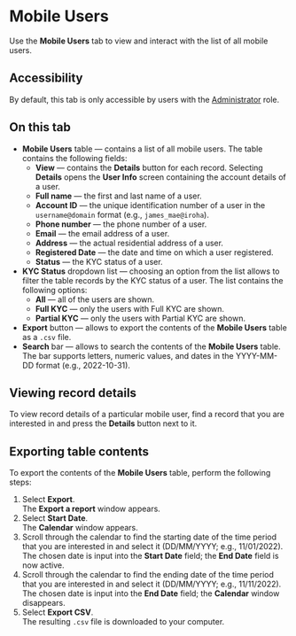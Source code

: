 # Mobile Users

Use the **Mobile Users** tab to view and interact with the list of all mobile users.

## Accessibility

By default, this tab is only accessible by users with the [Administrator](../roles.md#administrator) role.

## On this tab

- **Mobile Users** table — contains a list of all mobile users. The table contains the following fields:
  - **View** — contains the **Details** button for each record. Selecting **Details** opens the **User Info** screen containing the account details of a user.
  - **Full name** — the first and last name of a user.
  - **Account ID** — the unique identification number of a user in the `username@domain` format (e.g., `james_mae@iroha`).
  - **Phone number** — the phone number of a user.
  - **Email** — the email address of a user.
  - **Address** — the actual residential address of a user.
  - **Registered Date** — the date and time on which a user registered.
  - **Status** — the KYC status of a user.
- **KYC Status** dropdown list — choosing an option from the list allows to filter the table records by the KYC status of a user. The list contains the following options:
  - **All** — all of the users are shown.
  - **Full KYC** — only the users with Full KYC are shown.
  - **Partial KYC** — only the users with Partial KYC are shown.
- **Export** button — allows to export the contents of the **Mobile Users** table as a `.csv` file.
- **Search** bar — allows to search the contents of the **Mobile Users** table.\
  The bar supports letters, numeric values, and dates in the YYYY-MM-DD format (e.g., 2022-10-31).

## Viewing record details

To view record details of a particular mobile user, find a record that you are interested in and press the **Details** button next to it.

## Exporting table contents

To export the contents of the **Mobile Users** table, perform the following steps:
1. Select **Export**.\
   The **Export a report** window appears.
2. Select **Start Date**.\
   The **Calendar** window appears.
3. Scroll through the calendar to find the starting date of the time period that you are interested in and select it (DD/MM/YYYY; e.g., 11/01/2022).\
   The chosen date is input into the **Start Date** field; the **End Date** field is now active.
4. Scroll through the calendar to find the ending date of the time period that you are interested in and select it (DD/MM/YYYY; e.g., 11/11/2022).\
   The chosen date is input into the **End Date** field; the **Calendar** window disappears.
5. Select **Export CSV**.\
   The resulting `.csv` file is downloaded to your computer.
